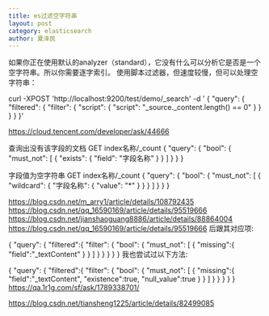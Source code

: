 ```yaml
---
title: es过滤空字符串
layout: post
category: elasticsearch
author: 夏泽民
---
```

如果你正在使用默认的analyzer（standard），它没有什么可以分析它是否是一个空字符串。所以你需要逐字索引。
使用脚本过滤器，但速度较慢，但​​可以处理空字符串：

curl -XPOST 'http://localhost:9200/test/demo/_search' -d '
{
 "query": {
   "filtered": {
     "filter": {
       "script": {
         "script": "_source._content.length() == 0"
       }
     }
   }
 }
}'
<!-- more -->
https://cloud.tencent.com/developer/ask/44666

查询出没有该字段的文档
GET index名称/_count
{
  "query": {
    "bool": {
      "must_not": [
        {
          "exists": {
            "field": "字段名称"
          }
        }
      ]
    }
  }
}

字段值为空字符串
GET index名称/_count
{
  "query": {
    "bool": {
      "must_not": [
        {
          "wildcard": {
            "字段名称": {
              "value": "*"
            }
          }
        }
      ]
    }
  }
}

https://blog.csdn.net/m_arry1/article/details/108792435
https://blog.csdn.net/qq_16590169/article/details/95519666
https://blog.csdn.net/jianshaoguang8886/article/details/88864004
https://blog.csdn.net/qq_16590169/article/details/95519666
后跟其对应项:

{
    "query": {
        "filtered":{
            "filter": {
                "bool": {
                    "must_not": [
                        {
                            "missing":{
                                "field":"_textContent"
                            }
                        }
                    ]
                }
            }
        }
    }
}
我也尝试过以下方法:

 {
    "query": {
        "filtered":{
            "filter": {
                "bool": {
                    "must_not": [
                        {
                            "missing":{
                                "field":"_textContent",
                                "existence":true,
                                "null_value":true
                            }
                        }
                    ]
                }
            }
        }
    }
}
https://qa.1r1g.com/sf/ask/1789338701/

https://blog.csdn.net/tiansheng1225/article/details/82499085
